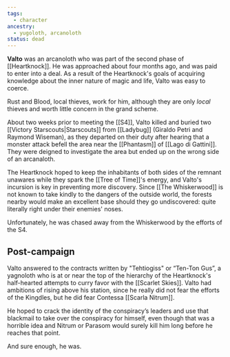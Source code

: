 ```yaml
---
tags:
  - character
ancestry:
  - yugoloth, arcanoloth
status: dead
---
```


**Valto** was an arcanoloth who was part of the second phase of [[Heartknock]]. He was approached about four months ago, and was paid to enter into a deal. As a result of the Heartknock's goals of acquiring knowledge about the inner nature of magic and life, Valto was easy to coerce. 

Rust and Blood, local thieves, work for him, although they are only *local* thieves and worth little concern in the grand scheme.

About two weeks prior to meeting the [[S4]], Valto killed and buried two [[Victory Starscouts|Starscouts]] from [[Ladybug]] (Giraldo Petri and Raymond Wiseman), as they departed on their duty after hearing that a monster attack befell the area near the [[Phantasm]] of [[Lago di Gattini]]. They were deigned to investigate the area but ended up on the wrong side of an arcanaloth. 

The Heartknock hoped to keep the inhabitants of both sides of the remnant unawares while they spark the [[Tree of Time]]'s energy, and Valto's incursion is key in preventing more discovery. Since [[The Whiskerwood]] is not known to take kindly to the dangers of the outside world, the forests nearby would make an excellent base should they go undiscovered: quite literally right under their enemies' noses. 

Unfortunately, he was chased away from the Whiskerwood by the efforts of the S4.

## Post-campaign
Valto answered to the contracts written by "Tehtiogiss" or “Ten-Ton Gus”, a yagnoloth who is at or near the top of the hierarchy of the Heartknock's half-hearted attempts to curry favor with the [[Scarlet Skies]]. Valto had ambitions of rising above his station, since he really did not fear the efforts of the Kingdles, but he did fear Contessa [[Scarla Nitrum]]. 

He hoped to crack the identity of the conspiracy’s leaders and use that blackmail to take over the conspiracy for himself, even though that was a horrible idea and Nitrum or Parasom would surely kill him long before he reaches that point. 

And sure enough, he was.